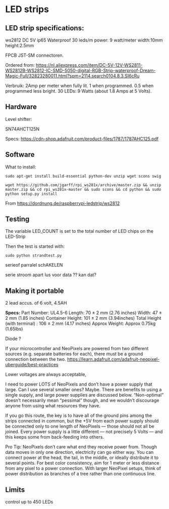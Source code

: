 # LED strips

## LED strip specifications:
ws2812 DC 
5V ip65 Waterproof 
30 leds/m
power: 9 watt/meter
width:10mm height:2.5mm

FPCB JST-SM connectoren.

Ordered from: https://nl.aliexpress.com/item/DC-5V-12V-WS2811-WS2812B-WS2812-IC-SMD-5050-digital-RGB-Strip-waterproof-Dream-Magic-Full/32823280011.html?spm=2114.search0104.8.3.SI6cRu

Verbruik: 2Amp per meter when fully lit. 1 when programmed. 0.5 when programmed less bright. 
30 LEDs: 9 Watts (about 1.8 Amps at 5 Volts).


## Hardware
 
Level shifter:

SN74AHCT125N

Specs: https://cdn-shop.adafruit.com/product-files/1787/1787AHC125.pdf


## Software 

What to install:

	sudo apt-get install build-essential python-dev unzip wget scons swig

	wget https://github.com/jgarff/rpi_ws281x/archive/master.zip && unzip master.zip && cd rpi_ws281x-master && sudo scons && cd python && sudo python setup.py install

From https://dordnung.de/raspberrypi-ledstrip/ws2812

## Testing

The variable LED_COUNT is set to the total number of LED chips on the LED-Strip

Then the test is started with:

	sudo python strandtest.py


serieof parralel schAKELEN


serie 
stroom apart 
lus voor data
?? kan dat? 

## Making it portable

2 lead accus. of 6 volt, 4.5AH

**Specs:** 
Part Number: UL4.5-6
Length: 70 ± 2 mm (2.76 inches)
Width: 47 ± 2 mm (1.85 inches)
Container Height: 101 ± 2 mm (3.94inches)
Total Height (with terminal) : 106 ± 2 mm (4.17 inches)
Approx Weight: Approx 0.75kg (1.65lbs)

Diode ? 


If your microcontroller and NeoPixels are powered from two different sources (e.g. separate batteries for each), there must be a ground connection between the two.
https://learn.adafruit.com/adafruit-neopixel-uberguide/best-practices

Lower voltages are always acceptable, 

 I need to power LOTS of NeoPixels and don’t have a power supply that large. Can I use several smaller ones?
Maybe. There are benefits to using a single supply, and large power supplies are discussed below. “Non-optimal” doesn’t necessarily mean “pessimal” though, and we wouldn’t discourage anyone from using what resources they have.

If you go this route, the key is to have all of the ground pins among the strips connected in common, but the +5V from each power supply should be connected only to one length of NeoPixels — those should not all be joined. Every power supply is a little different — not precisely 5 Volts — and this keeps some from back-feeding into others.

Pro Tip: NeoPixels don’t care what end they receive power from. Though data moves in only one direction, electricity can go either way. You can connect power at the head, the tail, in the middle, or ideally distribute it to several points. For best color consistency, aim for 1 meter or less distance from any pixel to a power connection. With larger NeoPixel setups, think of power distribution as branches of a tree rather than one continuous line.

## Limits

control up to 450 LEDs 